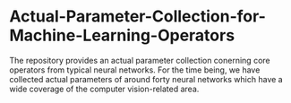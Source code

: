 # Actual-Parameter-Collection-for-Machine-Learning-Operators
The repository provides an actual parameter collection conerning core operators from typical neural networks. For the time being, we have collected actual parameters of around forty neural networks which have a wide coverage of the computer vision-related area.
